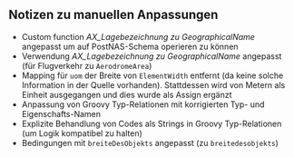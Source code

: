 Notizen zu manuellen Anpassungen
--------------------------------

- Custom function *AX_Lagebezeichnung zu GeographicalName* angepasst um auf PostNAS-Schema operieren zu können
- Verwendung *AX_Lagebezeichnung zu GeographicalName* angepasst (für Flugverkehr zu `AerodromeArea`)
- Mapping für `uom` der Breite von `ElementWidth` entfernt (da keine solche Information in der Quelle vorhanden). Stattdessen wird von Metern als Einheit ausgegangen und dies wurde als Assign ergänzt
- Anpassung von Groovy Typ-Relationen mit korrigierten Typ- und Eigenschafts-Namen
- Explizite Behandlung von Codes als Strings in Groovy Typ-Relationen (um Logik kompatibel zu halten)
- Bedingungen mit `breiteDesObjekts` angepasst (zu `breitedesobjekts`)
